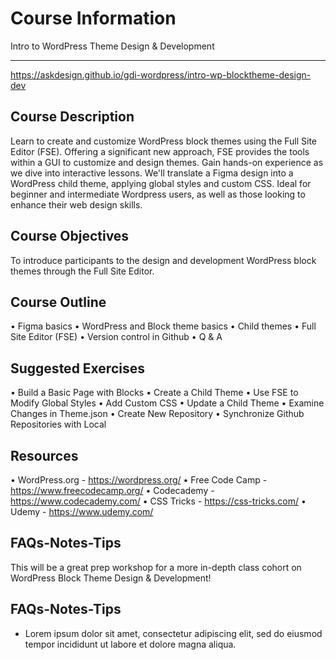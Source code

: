 # Course Information

Intro to WordPress Theme Design & Development

<hr>

https://askdesign.github.io/gdi-wordpress/intro-wp-blocktheme-design-dev

## Course Description

Learn to create and customize WordPress block themes using the Full Site Editor (FSE). Offering a significant new approach, FSE provides the tools within a GUI to customize and design themes. Gain hands-on experience as we dive into interactive lessons. We'll translate a Figma design into a WordPress child theme, applying global styles and custom CSS. Ideal for beginner and intermediate Wordpress users, as well as those looking to enhance their web design skills.

## Course Objectives

To introduce participants to the design and development WordPress block themes through the Full Site Editor.

## Course Outline

• Figma basics
• WordPress and Block theme basics
• Child themes
• Full Site Editor (FSE)
• Version control in Github
• Q & A


## Suggested Exercises

• Build a Basic Page with Blocks
• Create a Child Theme
• Use FSE to Modify Global Styles
• Add Custom CSS
• Update a Child Theme
• Examine Changes in Theme.json
• Create New Repository
• Synchronize Github Repositories with Local

## Resources

• WordPress.org - https://wordpress.org/
• Free Code Camp - https://www.freecodecamp.org/
• Codecademy - https://www.codecademy.com/
• CSS Tricks - https://css-tricks.com/
• Udemy - https://www.udemy.com/

## FAQs-Notes-Tips

This will be a great prep workshop for a more in-depth class cohort on WordPress Block Theme Design & Development!


## FAQs-Notes-Tips

* Lorem ipsum dolor sit amet, consectetur adipiscing elit, sed do eiusmod tempor incididunt ut labore et dolore magna aliqua.
